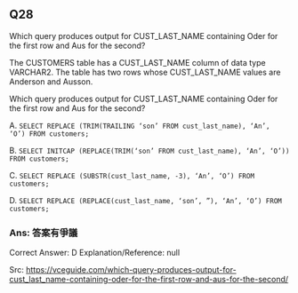 ## Q28

Which query produces output for CUST_LAST_NAME containing Oder for the first row and Aus for the second?

The CUSTOMERS table has a CUST_LAST_NAME column of data type VARCHAR2.
The table has two rows whose CUST_LAST_NAME values are Anderson and Ausson.

Which query produces output for CUST_LAST_NAME containing Oder for the first row and Aus for the second?

A. `SELECT REPLACE (TRIM(TRAILING ‘son’ FROM cust_last_name), ‘An’, ‘O’) FROM customers;`

B. `SELECT INITCAP (REPLACE(TRIM(‘son’ FROM cust_last_name), ‘An’, ‘O’)) FROM customers;`

C. `SELECT REPLACE (SUBSTR(cust_last_name, -3), ‘An’, ‘O’) FROM customers;`

D. `SELECT REPLACE (REPLACE(cust_last_name, ‘son’, ”), ‘An’, ‘O’) FROM customers;`

### Ans:    **答案有爭議**

Correct Answer: D
Explanation/Reference: null

Src: https://vceguide.com/which-query-produces-output-for-cust_last_name-containing-oder-for-the-first-row-and-aus-for-the-second/